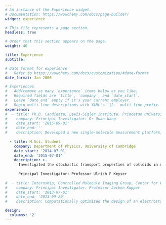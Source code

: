 ```yaml
---
# An instance of the Experience widget.
# Documentation: https://wowchemy.com/docs/page-builder/
widget: experience

# This file represents a page section.
headless: true

# Order that this section appears on the page.
weight: 40

title: Experience
subtitle:

# Date format for experience
#   Refer to https://wowchemy.com/docs/customization/#date-format
date_format: Jan 2006

# Experiences.
#   Add/remove as many `experience` items below as you like.
#   Required fields are `title`, `company`, and `date_start`.
#   Leave `date_end` empty if it's your current employer.
#   Begin multi-line descriptions with YAML's `|2-` multi-line prefix.
experience:
#  - title: Ph.D. Candidate, Lewis-Sigler Institute, Princeton University
#    company: Principal Investigator: Dr Quan Wang 
#    date_start: '2015-09-01'
#    date_end: ''
#    description: Developed a new single-molecule measurement platform, which combines Forster resonance energy transfer measurements with algorithms to infer the single-molecule diffusion coefficient and electrokinetic mobility, enabling extraction of dynamic structural information from individual biomolecular complexes in solution. Applied this platform to study protein-nucleic acid interactions in the context of DNA processing and ribonucleoprotein assembly.
        
  - title: M.Sci. Student
    company: Department of Physics, University of Cambridge        
    date_start: '2014-07-01'
    date_end: '2015-07-01'
    description: >-
      Investigated the stochastic transport properties of colloids in microfluidic channels using holographic optical tweezers and Kramers Theory.
      
      Principal Investigator: Professor Ulrich F Keyser
    
#  - title: Internship, Controlled Molecule Imaging Group, Center for Free-Electron Laser Science, Hamburg
#    company: Principal Investigator: Professor Jochen Kupper
#    date_start: '2013-07-01'
#    date_end: '2013-09-20'
#    description: Computationally optimized the design of an electrostatic molecular beam deflector

design:
  columns: '2'
---
```

